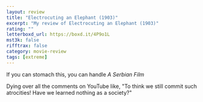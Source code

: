 ```yaml
---
layout: review
title: "Electrocuting an Elephant (1903)"
excerpt: "My review of Electrocuting an Elephant (1903)"
rating: ""
letterboxd_url: https://boxd.it/4P9o1L
mst3k: false
rifftrax: false
category: movie-review
tags: [extreme]
---
```


If you can stomach this, you can handle <i>A Serbian Film</i>

Dying over all the comments on YouTube like, "To think we still commit such atrocities! Have we learned nothing as a society?"
